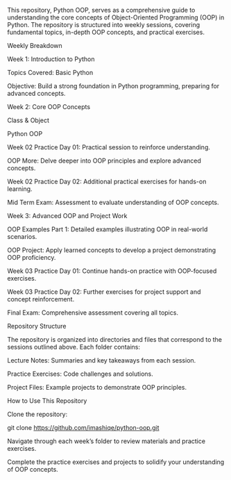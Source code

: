 This repository, Python OOP, serves as a comprehensive guide to understanding the core concepts of Object-Oriented Programming (OOP) in Python. The repository is structured into weekly sessions, covering fundamental topics, in-depth OOP concepts, and practical exercises.

Weekly Breakdown

Week 1: Introduction to Python

Topics Covered: Basic Python

Objective: Build a strong foundation in Python programming, preparing for advanced concepts.

Week 2: Core OOP Concepts

Class & Object

Python OOP

Week 02 Practice Day 01: Practical session to reinforce understanding.

OOP More: Delve deeper into OOP principles and explore advanced concepts.

Week 02 Practice Day 02: Additional practical exercises for hands-on learning.

Mid Term Exam: Assessment to evaluate understanding of OOP concepts.

Week 3: Advanced OOP and Project Work

OOP Examples Part 1: Detailed examples illustrating OOP in real-world scenarios.

OOP Project: Apply learned concepts to develop a project demonstrating OOP proficiency.

Week 03 Practice Day 01: Continue hands-on practice with OOP-focused exercises.

Week 03 Practice Day 02: Further exercises for project support and concept reinforcement.

Final Exam: Comprehensive assessment covering all topics.

Repository Structure

The repository is organized into directories and files that correspond to the sessions outlined above. Each folder contains:

Lecture Notes: Summaries and key takeaways from each session.

Practice Exercises: Code challenges and solutions.

Project Files: Example projects to demonstrate OOP principles.

How to Use This Repository

Clone the repository:

git clone https://github.com/imashiqe/python-oop.git

Navigate through each week’s folder to review materials and practice exercises.

Complete the practice exercises and projects to solidify your understanding of OOP concepts.

